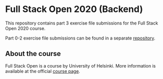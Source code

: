 # Full Stack Open 2020 (Backend)

This repository contains part 3 exercise file submissions for the Full Stack Open 2020 course.

Part 0-2 exercise file submissions can be found in a separate [repository](https://github.com/TarmoJussila/full-stack-open-2020).

About the course
---

Full Stack Open is a course by University of Helsinki. More information is available at the official [course page](https://fullstackopen.com/en).
